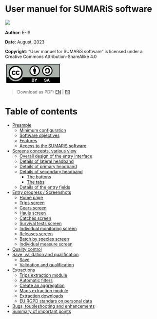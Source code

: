 # User manuel for SUMARiS software

![](./images/sumaris-doc_screen-fr-v0.1.png)

**Author**: E-IS	

**Date**: August, 2023

**Copyright**: ”User manuel for SUMARiS software” is licensed under a Creative Commons Attribution-ShareAlike 4.0

![cc-by-sa](cc-by-sa.png)

> Download as PDF: [EN](./sumaris-user_manual-en.pdf) | [FR](./sumaris-user_manual-fr.pdf)

# Table of contents

 - [Preample](preamble/preamble.md)
    * [Minimum configuration](preamble/preamble.md#Minimum_configuration)
    * [Software objectives](preamble/preamble.md#software_objectives)
    * [Features](preamble/preamble.md#features)
    * [Access to the SUMARiS software](preamble/preamble.md#access_to_the_sumaris_software)
 - [Screens concepts, various view](screens-concepts/screens-concepts.md)
    * [Overall design of the entry interface](screens-concepts/screens-concepts.md#overall_design_of_the_entry_interface)
    * [Details of lateral headband](screens-concepts/screens-concepts.md#details_of_lateral_headband)
    * [Details of primary headband](screens-concepts/screens-concepts.md#details_of_primary_headband)
    * [Details of secondary headband](screens-concepts/screens-concepts.md#details_of_secondary_headband)
        * [The buttons](screens-concepts/screens-concepts.md#the_buttons)
        * [The tabs](screens-concepts/screens-concepts.md#the_tabs)
    * [Details of the entry fields](screens-concepts/screens-concepts.md#details_of_the_entry_fields)
 - [Entry progress / Screenshots](entry-progress-screenshot/screenshot.md)
    * [Home page](entry-progress-screenshot/screenshot.md#home_page)
    * [Trips screen](entry-progress-screenshot/screenshot.md#trips_screen)
    * [Gears screen](entry-progress-screenshot/screenshot.md#gears_screen)
    * [Hauls screen](entry-progress-screenshot/screenshot.md#hauls_screen)
    * [Catches screen](entry-progress-screenshot/screenshot.md#catches_screen)
    * [Survival tests screen](entry-progress-screenshot/screenshot.md#survival_tests_screen)
    * [Individual monitoring screen](entry-progress-screenshot/screenshot.md#individual_monitoring_screen)
    * [Releases screen](entry-progress-screenshot/screenshot.md#releases_screen)
    * [Batch by species screen](entry-progress-screenshot/screenshot.md#batch_by_species_screen)
    * [Individual measure screen](entry-progress-screenshot/screenshot.md#individual_measure_screen)
 - [Quality control](quality-control/quality-control.md)
 - [Save, validation and qualification](save-validation-qualification/save-validation-qualification.md)
     * [Save](save-validation-qualification/save-validation-qualification.md#save)
     * [Validation and qualification](save-validation-qualification/save-validation-qualification.md#validation_and_qualification)
 - [Extractions](extraction/extraction.md)
    * [Trips extraction module](extraction/extraction.md#trips_extraction_module)
    * [Automatic filters](extraction/extraction.md#automatic_filters)
    * [Create an aggregation](extraction/extraction.md#create_an_aggregation)
    * [Maps extraction module](extraction/extraction.md#maps_extraction_module)
    * [Extraction downloads](extraction/extraction.md#extraction_downloads)
    * [EU RGPD standars on personal data](extraction/extraction.md#eu_rgpd_standars_on_personal_data)
 - [Bugs, toubleshooting and enhancements](bugs-troubleshooting-enhancements/bugs-troubleshooting-enhancements.md) 
 - [Summary of important points](summary-important-points/summary-important-points.md)
